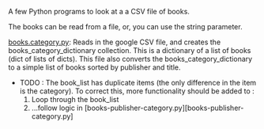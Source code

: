A few Python programs to look at a a CSV file of books.

The books can be read from a file, or, you can use the string parameter.

[books.category.py](books-category.py): Reads in the google CSV file, and creates the books_category_dictionary collection.  This is a dictionary of a list of books (dict of lists of dicts).   This file also converts the books_category_dictionary to a simple list of books sorted by publisher and title.

- TODO : The book_list has duplicate items (the only difference in the item is the category).   To correct this, more functionality should be added to :
  1. Loop through the book_list
  1. ...follow logic in [books-publisher-category.py][books-publisher-category.py]
